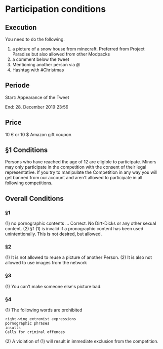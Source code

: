 # Participation conditions

## Execution
You need to do the following.
1. a picture of a snow house from minecraft. Preferred from Project Paradise but also allowed from other Modpacks
2. a comment below the tweet
3. Mentioning another person via @  
4. Hashtag with #Christmas

## Periode
Start: Appearance of the Tweet

End: 28. December 2019 23:59

## Price
10 € or 10 $ Amazon gift coupon. 

## §1 Conditions

Persons who have reached the age of 12 are eligible to participate. Minors may only participate in the competition with the consent of their legal representative. If you try to manipulate the Competition in any way you will get banned from our account and aren't allowed to participate in all following competitions.

## Overall Conditions

### §1 
(1) no pornographic contents ... Correct. No Dirt-Dicks or any other sexual content.
(2) §1 (1) is invalid if a pronographic content has been used unintentionally. This is not desired, but allowed.

### §2
(1) It is not allowed to reuse a picture of another Person.
(2) It is also not allowed to use images from the network

### §3
(1) You can't make someone else's picture bad.

### §4
(1) The following words are prohibited 
 ```
 right-wing extremist expressions
 pornographic phrases
 insults
 Calls for criminal offences
 ```
 (2) A violation of (1) will result in immediate exclusion from the competition.


